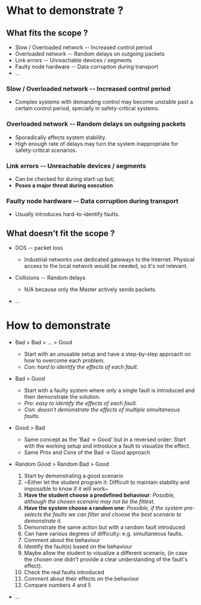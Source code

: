 # What to demonstrate ?

## What fits the scope ?

- Slow / Overloaded network -- Increased control period
- Overloaded network -- Random delays on outgoing packets
- Link errors -- Unreachable devices / segments
- Faulty node hardware -- Data corruption during transport
- ...

### Slow / Overloaded network -- Increased control period
- Complex systems with demanding control may become unstable past a certain
  control period, specially in safety-critical systems.

### Overloaded network -- Random delays on outgoing packets
- Sporadically affects system stability.
- High enough rate of delays may turn the system inappropriate for
  safety-critical scenarios.

### Link errors -- Unreachable devices / segments
- Can be checked for during start-up but;
- **Poses a major threat during execution**

### Faulty node hardware -- Data corruption during transport
- Usually introduces hard-to-identify faults.


## What doesn't fit the scope ?

- DOS -- packet loss
  - Industrial networks use dedicated gateways to the Internet. Physical access
  to the local network would be needed, so it's not relevant.

- Collisions -- Random delays
  - N/A because only the Master actively sends packets.

- ...

# How to demonstrate

- Bad > Bad > ... > Good
  - Start with an unusable setup and have a step-by-step approach on how to
  overcome each problem.
  - _Con: hard to identify the effects of each fault._

- Bad > Good
  - Start with a faulty system where only a single fault is introduced and then
  demonstrate the solution.
  - _Pro: easy to identify the effects of each fault._
  - _Con: doesn't demonstrate the effects of multiple simultaneous faults._

- Good > Bad
  - Same concept as the 'Bad -> Good' but in a reversed order: Start with the
  working setup and introduce a fault to visualize the effect.
  - Same _Pros_ and _Cons_ of the Bad -> Good approach

- Random Good > Random Bad > Good
  1. Start by demonstrating a good scenario
    1. ~Either let the student program it: Difficult to maintain stability and
    impossible to know if it will work~
    2. **Have the student choose a predefined behaviour**: *Possible, although the
    chosen scenario may not be the fittest.*
    3. **Have the system choose a random one**: *Possible, if the system pre-selects
    the faults we can filter and choose the best scenario to demonstrate it.*
  2. Demonstrate the same action but with a random fault introduced
    1. Can have various degrees of difficulty: e.g. simultaneous faults.
  3. Comment about the behaviour
  4. Identify the fault(s) based on the behaviour
    1. Maybe allow the student to visualize a different scenario, (in case the
    chosen one didn't provide a clear understanding of the fault's effect).
  5. Check the real faults introduced
  6. Comment about their effects on the behaviour
  7. Compare numbers 4 and 5

- ...
